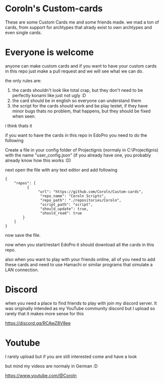 # Coroln's Custom-cards

These are some Custom Cards me and some friends made. we mad a ton of cards, from support for archtypes that alrady exist to own archtypes and even single cards.

# Everyone is welcome

anyone can make custom cards and if you want to have your custom cards in this repo just make a pull request and we will see what we can do.

the only rules are:
1. the cards shouldn't look like total crap, but they don't need to be perfectly konami like just not ugly :D
2. the card should be in english so everyone can understand them
3. the script for the cards should work and be play testet, if they have minor bugs thats no problem, that happens, but they should be fixed when seen.
   
i think thats it

if you want to have the cards in this repo in EdoPro you need to do the following

Create a file in your config folder of Projectignis (normaly in C:\ProjectIgnis) with the name "user_config.json" (if you already have one, you probably already know how this works :D)

next open the file with any text editor and add following
```
{
    "repos": [
	      {
               "url": "https://github.com/Coroln/Custom-cards",
                "repo_name": "Coroln Scripts",
                "repo_path": "./repositories/Coroln",
                "script_path": "script",
                "should_update": true,
                "should_read": true
        }
    ]
}
```

now save the file.

now when you start/restart EdoPro it should download all the cards in this repo.

also when you want to play with your friends online, all of you need to add these cards and need to use Hamachi or similar programs that simulate a LAN connection.

# Discord
when you need a place to find friends to play with join my discord server. It was originally intended as my YouTube community discord but I upload so rarely that it makes more sense for this

https://discord.gg/RCAwZ8V8ee

# Youtube
I rarely upload but if you are still interested come and have a look

but mind my videos are normaly in German :D

https://www.youtube.com/@Coroln
